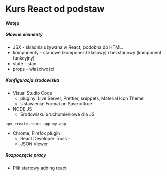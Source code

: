 # Kurs React od podstaw

#### Wstęp

##### Główne elementy

- JSX - składnia używana w React, podobna do HTML.
- komponenty - stanowe (komponent klasowy) i bezstanowy (komponent funkcyjny)
- state - stan
- props - właściwości

##### Konfiguracja środowiska

- Visual Studio Code
  - pluginy: Live Server, Prettier, snippets, Material Icon Theme
  - Ustawienia: Format on Save = true 
- NODE.JS
  - Środowisku uruchomieniowe dla JS

```
npx create-react-app my-app
```

- Chrome, Firefox plugin
  - React Developer Tools - 
  - JSON Viewer

##### Rozpoczęcie pracy

- Plik startowy [adding react](https://raw.githubusercontent.com/reactjs/reactjs.org/master/static/html/single-file-example.html)